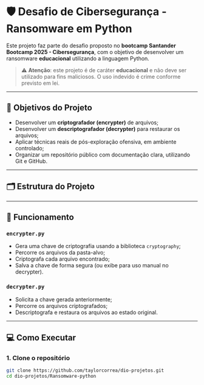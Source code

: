 # 🛡️ Desafio de Cibersegurança - Ransomware em Python

Este projeto faz parte do desafio proposto no **bootcamp Santander Bootcamp 2025 - Cibersegurança**, com o objetivo de desenvolver um ransomware **educacional** utilizando a linguagem Python.

> ⚠️ **Atenção**: este projeto é de caráter **educacional** e não deve ser utilizado para fins maliciosos. O uso indevido é crime conforme previsto em lei.

---

## 🎯 Objetivos do Projeto

- Desenvolver um **criptografador (encrypter)** de arquivos;
- Desenvolver um **descriptografador (decrypter)** para restaurar os arquivos;
- Aplicar técnicas reais de pós-exploração ofensiva, em ambiente controlado;
- Organizar um repositório público com documentação clara, utilizando Git e GitHub.

---

## 🗂️ Estrutura do Projeto

---

## 🔐 Funcionamento

### `encrypter.py`
- Gera uma chave de criptografia usando a biblioteca `cryptography`;
- Percorre os arquivos da pasta-alvo;
- Criptografa cada arquivo encontrado;
- Salva a chave de forma segura (ou exibe para uso manual no decrypter).

### `decrypter.py`
- Solicita a chave gerada anteriormente;
- Percorre os arquivos criptografados;
- Descriptografa e restaura os arquivos ao estado original.

---

## 💻 Como Executar

### 1. Clone o repositório
```bash
git clone https://github.com/taylorcorrea/dio-projetos.git
cd dio-projetos/Ransomware-python
